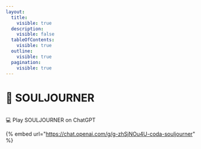 ```yaml
---
layout:
  title:
    visible: true
  description:
    visible: false
  tableOfContents:
    visible: true
  outline:
    visible: true
  pagination:
    visible: true
---
```


# 📘 SOULJOURNER

<figure><img src="../../.gitbook/assets/DALL·E 2024-02-20 03.36.45 - In a widescreen 16_9 image, capture a shadowy, industrial interior of a warehouse transformed into an underground rave. The space is vast, with high c.webp" alt=""><figcaption></figcaption></figure>

💻 Play SOULJOURNER on ChatGPT

{% embed url="https://chat.openai.com/g/g-zhSjNOu4U-coda-souljourner" %}
